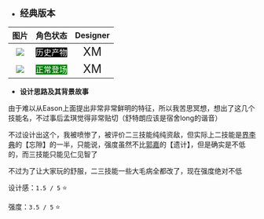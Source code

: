 * **<font size="4">经典版本</font>**

|          图片           | 角色状态                                                                 |         Designer         |
|:---------------------:|----------------------------------------------------------------------|:------------------------:|
| ![](pic/18/Eason.png) | <font style="background: black" color = white size = "3">历史产物</font> | <font size="5">XM</font> |
|  ![](pic/18/x18.png)  | <font style="background: green" color = white size = "3">正常登场</font> | <font size="5">XM</font> |

* **设计思路及其背景故事**

由于难以从Eason上面提出非常非常鲜明的特征，所以我苦思冥想，想出了这几个技能名，不过事后孟琪觉得非常贴切（舒特朗应该是宿舍long的谐音）

不过设计出这个，我被喷惨了，被评价二三技能纯纯资敌，但实际上二技能是[界李典](https://wiki.biligame.com/sgsol/%E7%95%8C%E6%9D%8E%E5%85%B8)的【忘隙】的一半，只能说，强度虽然不比[郭嘉](https://wiki.biligame.com/msgs/%E9%83%AD%E5%98%89)的【遗计】，但是确实是不低的，而三技能只能见仁见智了

不过为了让大家玩的舒服，二三技能一些大毛病全都改了，现在强度绝对不低

设计感：``1.5 / 5`` ⭐

强度：``3.5 / 5`` ⭐
